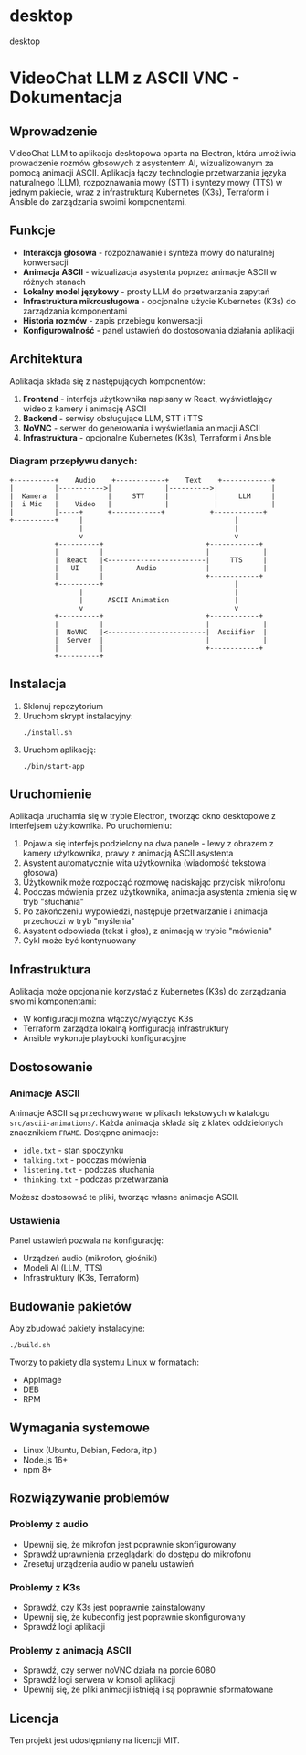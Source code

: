 # desktop
desktop
# VideoChat LLM z ASCII VNC - Dokumentacja

## Wprowadzenie

VideoChat LLM to aplikacja desktopowa oparta na Electron, która umożliwia prowadzenie rozmów głosowych z asystentem AI, wizualizowanym za pomocą animacji ASCII. Aplikacja łączy technologie przetwarzania języka naturalnego (LLM), rozpoznawania mowy (STT) i syntezy mowy (TTS) w jednym pakiecie, wraz z infrastrukturą Kubernetes (K3s), Terraform i Ansible do zarządzania swoimi komponentami.

## Funkcje

- **Interakcja głosowa** - rozpoznawanie i synteza mowy do naturalnej konwersacji
- **Animacja ASCII** - wizualizacja asystenta poprzez animacje ASCII w różnych stanach
- **Lokalny model językowy** - prosty LLM do przetwarzania zapytań
- **Infrastruktura mikrousługowa** - opcjonalne użycie Kubernetes (K3s) do zarządzania komponentami
- **Historia rozmów** - zapis przebiegu konwersacji
- **Konfigurowalność** - panel ustawień do dostosowania działania aplikacji

## Architektura

Aplikacja składa się z następujących komponentów:

1. **Frontend** - interfejs użytkownika napisany w React, wyświetlający wideo z kamery i animację ASCII
2. **Backend** - serwisy obsługujące LLM, STT i TTS
3. **NoVNC** - serwer do generowania i wyświetlania animacji ASCII
4. **Infrastruktura** - opcjonalne Kubernetes (K3s), Terraform i Ansible

### Diagram przepływu danych:

```
+----------+    Audio    +------------+    Text    +------------+
|          |----------->|             |---------->|             |
|  Kamera  |            |     STT     |           |     LLM     |
|  i Mic   |    Video   |             |           |             |
|          |-----+      +------------+           +------------+
+----------+     |                                     |
                 |                                     |
                 v                                     v
           +----------+                         +------------+
           |          |                         |             |
           |  React   |<------------------------|     TTS     |
           |   UI     |        Audio            |             |
           |          |                         +------------+
           +----------+                                |
                 |                                     |
                 |      ASCII Animation                |
                 v                                     v
           +----------+                         +------------+
           |          |                         |             |
           |  NoVNC   |<------------------------|  Asciifier  |
           |  Server  |                         |             |
           |          |                         +------------+
           +----------+
```

## Instalacja

1. Sklonuj repozytorium
2. Uruchom skrypt instalacyjny:
   ```
   ./install.sh
   ```
3. Uruchom aplikację:
   ```
   ./bin/start-app
   ```

## Uruchomienie

Aplikacja uruchamia się w trybie Electron, tworząc okno desktopowe z interfejsem użytkownika. Po uruchomieniu:

1. Pojawia się interfejs podzielony na dwa panele - lewy z obrazem z kamery użytkownika, prawy z animacją ASCII asystenta
2. Asystent automatycznie wita użytkownika (wiadomość tekstowa i głosowa)
3. Użytkownik może rozpocząć rozmowę naciskając przycisk mikrofonu
4. Podczas mówienia przez użytkownika, animacja asystenta zmienia się w tryb "słuchania"
5. Po zakończeniu wypowiedzi, następuje przetwarzanie i animacja przechodzi w tryb "myślenia"
6. Asystent odpowiada (tekst i głos), z animacją w trybie "mówienia"
7. Cykl może być kontynuowany

## Infrastruktura

Aplikacja może opcjonalnie korzystać z Kubernetes (K3s) do zarządzania swoimi komponentami:

- W konfiguracji można włączyć/wyłączyć K3s
- Terraform zarządza lokalną konfiguracją infrastruktury
- Ansible wykonuje playbooki konfiguracyjne

## Dostosowanie

### Animacje ASCII

Animacje ASCII są przechowywane w plikach tekstowych w katalogu `src/ascii-animations/`. Każda animacja składa się z klatek oddzielonych znacznikiem `FRAME`. Dostępne animacje:

- `idle.txt` - stan spoczynku
- `talking.txt` - podczas mówienia
- `listening.txt` - podczas słuchania
- `thinking.txt` - podczas przetwarzania

Możesz dostosować te pliki, tworząc własne animacje ASCII.

### Ustawienia

Panel ustawień pozwala na konfigurację:

- Urządzeń audio (mikrofon, głośniki)
- Modeli AI (LLM, TTS)
- Infrastruktury (K3s, Terraform)

## Budowanie pakietów

Aby zbudować pakiety instalacyjne:

```
./build.sh
```

Tworzy to pakiety dla systemu Linux w formatach:
- AppImage
- DEB
- RPM

## Wymagania systemowe

- Linux (Ubuntu, Debian, Fedora, itp.)
- Node.js 16+
- npm 8+

## Rozwiązywanie problemów

### Problemy z audio

- Upewnij się, że mikrofon jest poprawnie skonfigurowany
- Sprawdź uprawnienia przeglądarki do dostępu do mikrofonu
- Zresetuj urządzenia audio w panelu ustawień

### Problemy z K3s

- Sprawdź, czy K3s jest poprawnie zainstalowany
- Upewnij się, że kubeconfig jest poprawnie skonfigurowany
- Sprawdź logi aplikacji

### Problemy z animacją ASCII

- Sprawdź, czy serwer noVNC działa na porcie 6080
- Sprawdź logi serwera w konsoli aplikacji
- Upewnij się, że pliki animacji istnieją i są poprawnie sformatowane

## Licencja

Ten projekt jest udostępniany na licencji MIT.